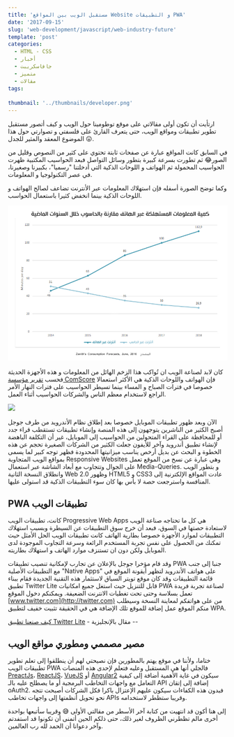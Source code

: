 ```yaml
---
title: 'مستقبل الويب بين المواقع Website و التطبيقات PWA'
date: '2017-09-15'
slug: 'web-development/javascript/web-industry-future'
template: 'post'
categories:
  - HTML - CSS
  - أخبار
  - جافاسكريبت
  - متميز
  - مقالات
tags:

thumbnail: '../thumbnails/developer.png'
---
```


ارتأيت أن تكون أولى مقالاتي على موقع توطومينا حول الويب و كيف أتصور مستقبل تطوير تطبيقات ومواقع الويب، حتى يتعرف القارئ على فلسفتي و تصوارتي حول هذا الموضوع المعقد والمثير للجدل 😛.

في السابق كانت المواقع عبارة عن صفحات ثابتة تحتوي على كثير من النصوص وقليل من الصور😂 ثم تطورت بسرعة كبيرة بتطور وسائل التواصل فبعد الحواسيب المكتبية ظهرت الحواسيب المحمولة ثم الهواتف و اللوحات الذكية التي أدخلتنا "رسميا"، بكبيرنا وصغيرنا، في عصر التكنولوجيا و المعلومات.

وكما توضح الصورة أسفله فإن استهلاك المعلومات عبر الأنترنت تضاعف لصالح الهواتف و اللوحات الذكية بينما انخفض كثيرا باستعمال الحواسب.

![](../images/mobile-vs-descktop-2.jpg)

كان لابد لصناعة الويب ان تُواكب هذا الزخم الهائل من المعلومات و هذه الأجهزة الحديثة فحسب [تقرير مؤسسة ComScore](https://www.google.com/url?sa=t&rct=j&q=&esrc=s&source=web&cd=1&cad=rja&uact=8&ved=0ahUKEwjL7rfW06fWAhXiC5oKHQP3D_EQFggnMAA&url=https%3A%2F%2Fwww.comscore.com%2FInsights%2FPresentations-and-Whitepapers%2F2016%2F2016-Global-Digital-Future-in-Focus&usg=AFQjCNGJgXabw60uD9FoZh-XjqRfV780RA) فإن الهواتف واللوحات الذكية هي الأكثر استعمالا خصوصا في فترات الصباح و المساء بينما تسيطر الحواسيب على فترات النهار الأمر الراجع لاستخدام معظم الناس والشركات الحواسيب أثناء العمل.

![](../images/mobile-vs-descktop-1024x387.jpg)

الآن وبعد ظهور تطبيقات الموبايل خصوصا بعد إطلاق نظام الأندرويد من طرف جوجل أصبح الكثير من الناشرين يتوجهون إلى هذه المنصة وإنشاء تطبيقات تستقطب قراء جدد أو للمحافظة على القراء المتحولين من الحواسيب إلى الموبايل، غير أن التكلفة الباهضة لإنشاء تطبيق أندرويد وآخر للأيفون جعلت الكثير من الشركات الصغيرة تحجم عن هذه الخطوة و البحث عن بديل أرخص يناسب ميزانيتها المحدودة فظهر توجه كبير لما يسمى بمواقع الويب المتجاوبة Responsive Websites وهي عبارة عن نسخ من الموقع تعمل على الجوال وتتجاوب مع أبعاد الشاشة عبر استعمال Media-Queries. و بتطور الويب وانطلاق النسخة الثانية Web 2.0 وظهور HTML5 و CSS3 عادت المواقع الإلكترنية إلى المنافسة واسترجعت حصة لا بأس بها كان سوء التطبيقات الذكية قد استولى عليها.

## PWA تطبيقات الويب

كانت، تطبيقات الويب Progressive Web Apps هي كل ما تحتاجه صناعة الويب لاستعادة حصتها في السوق، فبعد أن خرج سوق التطبيقات عن السيطرة وبسبب استهلاك التطبيقات لموارد الأجهزة خصوصا بطارية الهاتف كانت تطبيقات الويب الحل الأمثل حيث تمكنك من الحصول على نفس تجربة المستخدم الرائعة وسرعة التجاوب الموجودة لدى الموبايل ولكن دون ان تستنزف موارد الهاتف و استهلاك بطاريته.

وقد قام مؤخرا جوجل بالإعلان عن تجارب لإمكانية تنصيب تطبيقات PWA جنبا إلى جنب مع التطبيقات الأصلية "Native Apps" على هواتف الأندرويد لتظهر أيقونة الموقع في قائمة التطبيقات وقد كان موقع تويتر السباق لاستثمار هذه التقنية الجديدة فقام ببناء تطبيق Twitter Lite قابل للتنزيل حيث استغل جميع امكانيات PWA لصناعة تجربة فريدة تعمل بسلاسة وحتى تحت تغطيات الانترنت الضعيفة. ويمكنكم دخول الموقع [www.twitter.com](http://twitter.com) من على هواتفكم لمعاينة النسخة وسيطلب منكم الموقع عمل إضافة للموقع تلك الإضافة هي في الحقيقة تثبيت خفيف لتطبيق WPA.

[كيف صنعنا تطبيق Twitter Lite](https://blog.twitter.com/engineering/en_us/topics/open-source/2017/how-we-built-twitter-lite.html) - مقال بالإنجليزية --

## مصير مصممي ومطوري مواقع الويب

ختاما، ولأننا في موقع يهتم بالمطورين فإن نصيحتي لهم أن ينطلقوا إلى تعلم تطوير تطبيقات الويب PWA فالجلي أنها هي المستقبل وعليه فتعلم لإحدى هذه المنصات [PreactJs](https://preactjs.com/)، [ReactJS](https://facebook.github.io/react/)، [VueJS](https://vuejs.org/) أو [Angular2](https://angular.io/) سيكون في غاية الأهمية أضافة إلى كيفية التعامل مع واجهات التخاطب البرمجية أو ما يصطلح عليه بالـ API إضافة إلى إتقان oAuth2. فبدون هذه الكفاءات سيكون عليهم الإعتزال باكرا فكل الشركات أصبحت تتجه نحو تحويل أنظمتها إلى واجهات تخاطب APIs وقريبا ستظطر لاستخدامه.

إلى هنا أكون قد انتهيت من كتابة آخر الأسطر من مقالتي الأولى 😅 وقريبا سأتبعها بواحدة أخرى مالم تظطرني الظروف لغير ذلك، حتى ذلكم الحين أتمنى أن تكونوا قد استفدتم وآخر دعوانا أن الحمد لله رب العالمين.
